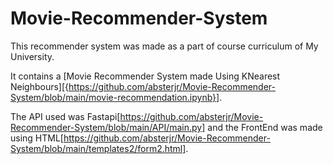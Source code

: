 # Movie-Recommender-System

This recommender system was made as a part of course curriculum of My University.

It contains a [Movie Recommender System made Using KNearest Neighbours][{https://github.com/absterjr/Movie-Recommender-System/blob/main/movie-recommendation.ipynb}].

The API used was Fastapi[https://github.com/absterjr/Movie-Recommender-System/blob/main/API/main.py] and the FrontEnd was made using HTML[https://github.com/absterjr/Movie-Recommender-System/blob/main/templates2/form2.html].
